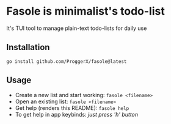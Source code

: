 # Fasole is minimalist's todo-list
It's TUI tool to manage plain-text todo-lists for daily use

## Installation
```go install github.com/ProggerX/fasole@latest```

## Usage
- Create a new list and start working: ```fasole <filename>```
- Open an existing list: ```fasole <filename>```
- Get help (renders this README): ```fasole help```
- To get help in app keybinds: *just press 'h' button*
